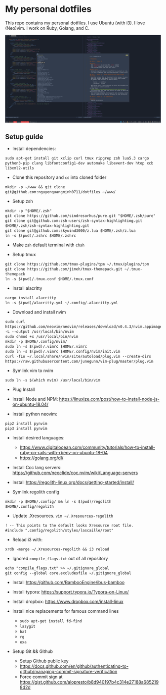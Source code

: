 # My personal dotfiles

This repo contains my personal dotfiles. I use Ubuntu (with i3). I love (Neo)vim. I work on Ruby, Golang, and C.

![Dotfiles](./Review.png)

## Setup guide

- Install dependencies:

```
sudo apt-get install git xclip curl tmux ripgrep zsh lua5.3 cargo python3-pip clang libfontconfig1-dev automake libevent-dev htop xcb libxml2-utils
```

- Clone this repository and `cd` into cloned folder

```
mkdir -p ~/www && git clone git@github.com:nguyenquangminh0711/dotfiles ~/www/
```

- Setup zsh

```
mkdir -p "$HOME/.zsh"
git clone https://github.com/sindresorhus/pure.git "$HOME/.zsh/pure"
git clone git@github.com:zsh-users/zsh-syntax-highlighting.git $HOME/.zsh/zsh-syntax-highlighting.git
git clone git@github.com:skywind3000/z.lua $HOME/.zsh/z.lua
ln -s $(pwd)/.zshrc $HOME/.zshrc
```

- Make `zsh` default terminal with `chsh`

- Setup tmux

```
git clone https://github.com/tmux-plugins/tpm ~/.tmux/plugins/tpm
git clone https://github.com/jimeh/tmux-themepack.git ~/.tmux-themepack
ln -s $(pwd)/.tmux.conf $HOME/.tmux.conf
```

- Install alacritty

```
cargo install alacritty
ln -s $(pwd)/alacritty.yml ~/.config/.alacritty.yml
```

- Download and install nvim

```
sudo curl https://github.com/neovim/neovim/releases/download/v0.4.3/nvim.appimage -L --output /usr/local/bin/nvim
sudo chmod +x /usr/local/bin/nvim
mkdir -p $HOME/.config/nvim/
sudo ln -s $(pwd)/.vimrc $HOME/.vimrc
sudo ln -s $(pwd)/.vimrc $HOME/.config/nvim/init.vim
curl -fLo ~/.local/share/nvim/site/autoload/plug.vim --create-dirs https://raw.githubusercontent.com/junegunn/vim-plug/master/plug.vim
```

- Symlink vim to nvim

```
sudo ln -s $(which nvim) /usr/local/bin/vim
```

- Plug Install

- Install Node and NPM: https://linuxize.com/post/how-to-install-node-js-on-ubuntu-18.04/

- Install python neovim:

```
pip2 install pynvim
pip3 install pynvim
```

- Install desired languages:
  - https://www.digitalocean.com/community/tutorials/how-to-install-ruby-on-rails-with-rbenv-on-ubuntu-18-04
  - https://golang.org/dl/

- Install Coc lang servers: https://github.com/neoclide/coc.nvim/wiki/Language-servers
- Install https://regolith-linux.org/docs/getting-started/install/
- Symlink regolith config

```
mkdir -p $HOME/.config/ && ln -s $(pwd)/regolith $HOME/.config/regolith
```

- Update .Xresources. `vim ~/.Xresources-regolith`

```
! -- This points to the default looks Xresource root file.
#include ".config/regolith/styles/lascaille/root"
```

- Reload i3 with:

```
xrdb -merge ~/.Xresources-regolith && i3 reload
```

- Ignored `compile_flags.txt` out of all repository

```
echo "compile_flags.txt" >> ~/.gitignore_global
git config --global core.excludesfile ~/.gitignore_global
```

- Install https://github.com/BambooEngine/ibus-bamboo
- Install typora: https://support.typora.io/Typora-on-Linux/
- Install dropbox: https://www.dropbox.com/install-linux
- Install nice replacements for famous command lines
    - `sudo apt-get install fd-find`
    - `lazygit`
    - `bat`
    - `rg`
    - `exa`

- Setup Git && Github
  - Setup Github public key
  - https://docs.github.com/en/github/authenticating-to-github/managing-commit-signature-verification
  - Force commit sign at  https://gist.github.com/alopresto/b8d940197b4c314e27188a6852198d2d
